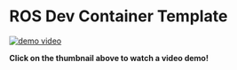 # ROS Dev Container Template

[![demo video](https://img.youtube.com/vi/yn_-yXB9tvM/maxresdefault.jpg)](https://www.youtube.com/watch?v=yn_-yXB9tvM)

**Click on the thumbnail above to watch a video demo!**
